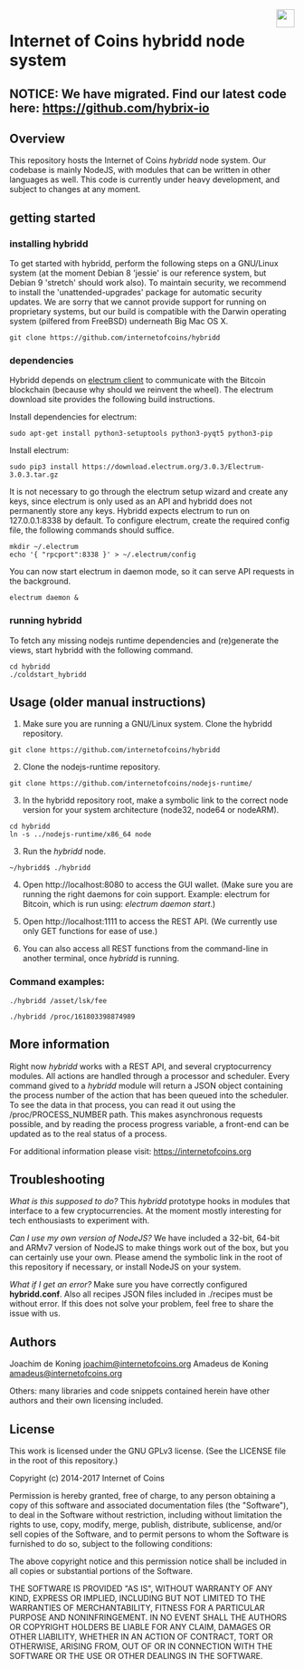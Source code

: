 <img align="right" height="32" src="https://coinstorm.net/ioc_logo_fund.png">

# Internet of Coins hybridd node system


## NOTICE: We have migrated. Find our latest code here: https://github.com/hybrix-io


## Overview

This repository hosts the Internet of Coins <i>hybridd</i> node system. Our codebase is mainly NodeJS, with modules that can be written in other languages as well. This code is currently under heavy development, and subject to changes at any moment.

## getting started

### installing hybridd

To get started with hybridd, perform the following steps on a GNU/Linux system (at the moment Debian 8 'jessie' is our reference system, but Debian 9 'stretch' should work also). To maintain security, we recommend to install the 'unattended-upgrades' package for automatic security updates. We are sorry that we cannot provide support for running on proprietary systems, but our build is compatible with the Darwin operating system (pilfered from FreeBSD) underneath Big Mac OS X. 

```
git clone https://github.com/internetofcoins/hybridd
```

### dependencies

Hybridd depends on [electrum client](https://download.electrum.org) to communicate with the Bitcoin blockchain (because why should we reinvent the wheel). The electrum download site provides the following build instructions.

Install dependencies for electrum:

```
sudo apt-get install python3-setuptools python3-pyqt5 python3-pip
```

Install electrum:

```
sudo pip3 install https://download.electrum.org/3.0.3/Electrum-3.0.3.tar.gz
```

It is not necessary to go through the electrum setup wizard and create any keys, since electrum is only used as an API and hybridd does not permanently store any keys. Hybridd expects electrum to run on 127.0.0.1:8338 by default. To configure electrum, create the required config file, the following commands should suffice.

```
mkdir ~/.electrum
echo '{ "rpcport":8338 }' > ~/.electrum/config
```
You can now start electrum in daemon mode, so it can serve API requests in the background.

```
electrum daemon &
```

### running hybridd

To fetch any missing nodejs runtime dependencies and (re)generate the views, start hybridd with the following command. 

```
cd hybridd
./coldstart_hybridd
```

## Usage (older manual instructions)

1. Make sure you are running a GNU/Linux system. Clone the hybridd repository.
```
git clone https://github.com/internetofcoins/hybridd
```
2. Clone the nodejs-runtime repository.
```
git clone https://github.com/internetofcoins/nodejs-runtime/
```
3. In the hybridd repository root, make a symbolic link to the correct node version for your system architecture (node32, node64 or nodeARM).
```
cd hybridd
ln -s ../nodejs-runtime/x86_64 node
```

3. Run the <i>hybridd</i> node.
```
~/hybridd$ ./hybridd
```
4. Open http://localhost:8080 to access the GUI wallet. (Make sure you are running the right daemons for coin support. Example: electrum for Bitcoin, which is run using: <i>electrum daemon start</i>.)

5. Open http://localhost:1111 to access the REST API. (We currently use only GET functions for ease of use.)

6. You can also access all REST functions from the command-line in another terminal, once <i>hybridd</i> is running.

### Command examples:
```
./hybridd /asset/lsk/fee
```

```
./hybridd /proc/161803398874989
```

## More information

Right now <i>hybridd</i> works with a REST API, and several cryptocurrency modules. All actions are handled through a processor and scheduler. 
Every command gived to a <i>hybridd</i> module will return a JSON object containing the process number of the action that has been queued into the scheduler. To see the data in that process, you can read it out using the /proc/PROCESS_NUMBER path.
This makes asynchronous requests possible, and by reading the process progress variable, a front-end can be updated as to the real status of a process.

For additional information please visit: https://internetofcoins.org

## Troubleshooting

 <i>What is this supposed to do?</i>
 This <i>hybridd</i> prototype hooks in modules that interface to a few cryptocurrencies. At the moment mostly interesting for tech enthousiasts to experiment with.
 
 <i>Can I use my own version of NodeJS?</i>
 We have included a 32-bit, 64-bit and ARMv7 version of NodeJS to make things work out of the box, but you can certainly use your own. Please amend the symbolic link in the root of this repository if necessary, or install NodeJS on your system.

 <i>What if I get an error?</i>
 Make sure you have correctly configured <b>hybridd.conf</b>. Also all recipes JSON files included in ./recipes must be without error. If this does not solve your problem, feel free to share the issue with us.
 
## Authors

Joachim de Koning <joachim@internetofcoins.org>
Amadeus de Koning <amadeus@internetofcoins.org>

Others: many libraries and code snippets contained herein have other authors and their own licensing included.

## License

This work is licensed under the GNU GPLv3 license. (See the LICENSE file in the root of this repository.)

Copyright (c) 2014-2017 Internet of Coins

Permission is hereby granted, free of charge, to any person obtaining a copy of this software and associated documentation files (the "Software"), to deal in the Software without restriction, including without limitation the rights to use, copy, modify, merge, publish, distribute, sublicense, and/or sell copies of the Software, and to permit persons to whom the Software is furnished to do so, subject to the following conditions:

The above copyright notice and this permission notice shall be included in all copies or substantial portions of the Software.

THE SOFTWARE IS PROVIDED "AS IS", WITHOUT WARRANTY OF ANY KIND, EXPRESS OR IMPLIED, INCLUDING BUT NOT LIMITED TO THE WARRANTIES OF MERCHANTABILITY, FITNESS FOR A PARTICULAR PURPOSE AND NONINFRINGEMENT. IN NO EVENT SHALL THE AUTHORS OR COPYRIGHT HOLDERS BE LIABLE FOR ANY CLAIM, DAMAGES OR OTHER LIABILITY, WHETHER IN AN ACTION OF CONTRACT, TORT OR OTHERWISE, ARISING FROM, OUT OF OR IN CONNECTION WITH THE SOFTWARE OR THE USE OR OTHER DEALINGS IN THE SOFTWARE.
